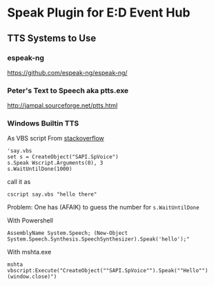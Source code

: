 # Speak Plugin for E:D Event Hub

## TTS Systems to Use

### espeak-ng
https://github.com/espeak-ng/espeak-ng/

### Peter's Text to Speech aka ptts.exe
http://jampal.sourceforge.net/ptts.html

### Windows Builtin TTS
As VBS script From [stackoverflow](https://stackoverflow.com/questions/1040655/ms-speech-from-command-line)

```
'say.vbs
set s = CreateObject("SAPI.SpVoice")
s.Speak Wscript.Arguments(0), 3
s.WaitUntilDone(1000)
```

call it as

```
cscript say.vbs "hello there"
```

Problem: One has (AFAIK) to guess the number for `s.WaitUntilDone`

With Powershell

```
AssemblyName System.Speech; (New-Object System.Speech.Synthesis.SpeechSynthesizer).Speak('hello');"
```

With mshta.exe

```
mshta vbscript:Execute("CreateObject(""SAPI.SpVoice"").Speak(""Hello"")(window.close)")
```

